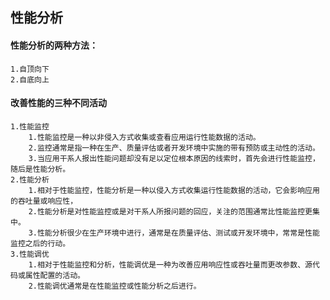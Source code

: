 ## 性能分析

#### 性能分析的两种方法：
	1.自顶向下
	2.自底向上

#### 改善性能的三种不同活动
	1.性能监控
		1.性能监控是一种以非侵入方式收集或查看应用运行性能数据的活动。
		2.监控通常是指一种在生产、质量评估或者开发环境中实施的带有预防或主动性的活动。
		3.当应用干系人报出性能问题却没有足以定位根本原因的线索时，首先会进行性能监控，随后是性能分析。	
	2.性能分析
		1.相对于性能监控，性能分析是一种以侵入方式收集运行性能数据的活动，它会影响应用的吞吐量或响应性，
		2.性能分析是对性能监控或是对干系人所报问题的回应，关注的范围通常比性能监控更集中。
		3.性能分析很少在生产环境中进行，通常是在质量评估、测试或开发环境中，常常是性能监控之后的行动。
	3.性能调优
		1.相对于性能监控和分析，性能调优是一种为改善应用响应性或吞吐量而更改参数、源代码或属性配置的活动。
		2.性能调优通常是在性能监控或性能分析之后进行。	